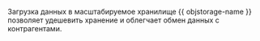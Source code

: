 Загрузка данных в масштабируемое хранилище {{ objstorage-name }} позволяет удешевить хранение и облегчает обмен данных с контрагентами.